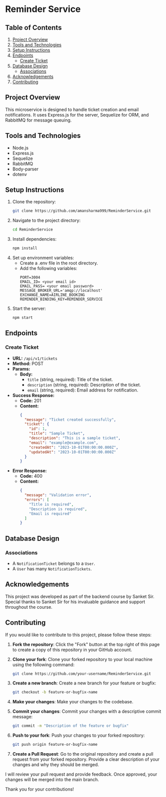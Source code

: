 # Reminder Service

## Table of Contents
1. [Project Overview](#project-overview)
2. [Tools and Technologies](#tools-and-technologies)
3. [Setup Instructions](#setup-instructions)
4. [Endpoints](#endpoints)
    - [Create Ticket](#create-ticket)
5. [Database Design](#database-design)
    - [Associations](#associations)
6. [Acknowledgements](#acknowledgements)
7. [Contributing](#contributing)

## Project Overview
This microservice is designed to handle ticket creation and email notifications. It uses Express.js for the server, Sequelize for ORM, and RabbitMQ for message queuing.

## Tools and Technologies
- Node.js
- Express.js
- Sequelize
- RabbitMQ
- Body-parser
- dotenv

## Setup Instructions
1. Clone the repository:
    ```sh
    git clone https://github.com/amansharma999/ReminderService.git
    ```
2. Navigate to the project directory:
    ```sh
    cd ReminderService
    ```
3. Install dependencies:
    ```sh
    npm install
    ```
4. Set up environment variables:
    - Create a .env file in the root directory.
    - Add the following variables:
        ```
        PORT=3004
        EMAIL_ID= <your email id>
        EMAIL_PASS= <your email password> 
        MESSAGE_BROKER_URL='amqp://localhost'
        EXCHANGE_NAME=AIRLINE_BOOKING
        REMINDER_BINDING_KEY=REMINDER_SERVICE
        ```
5. Start the server:
    ```sh
    npm start
    ```

## Endpoints
### Create Ticket
- **URL:** `/api/v1/tickets`
- **Method:** POST
- **Params:**
  - **Body:**
    - `title` (string, required): Title of the ticket.
    - `description` (string, required): Description of the ticket.
    - `email` (string, required): Email address for notification.
- **Success Response:**
  - **Code:** 201
  - **Content:**
    ```json
    {
      "message": "Ticket created successfully",
      "ticket": {
        "id": 1,
        "title": "Sample Ticket",
        "description": "This is a sample ticket",
        "email": "example@example.com",
        "createdAt": "2023-10-01T00:00:00.000Z",
        "updatedAt": "2023-10-01T00:00:00.000Z"
      }
    }
    ```
- **Error Response:**
  - **Code:** 400
  - **Content:**
    ```json
    {
      "message": "Validation error",
      "errors": [
        "Title is required",
        "Description is required",
        "Email is required"
      ]
    }
    ```

## Database Design
### Associations
- A `NotificationTicket` belongs to a `User`.
- A `User` has many `NotificationTickets`.

## Acknowledgements

This project was developed as part of the backend course by Sanket Sir. Special thanks to Sanket Sir for his invaluable guidance and support throughout the course.

## Contributing

If you would like to contribute to this project, please follow these steps:

1. **Fork the repository**: Click the "Fork" button at the top right of this page to create a copy of this repository in your GitHub account.

2. **Clone your fork**: Clone your forked repository to your local machine using the following command:

   ```sh
   git clone https://github.com/your-username/ReminderService.git
   ```

3. **Create a new branch**: Create a new branch for your feature or bugfix:

   ```sh
   git checkout -b feature-or-bugfix-name

   ```

4. **Make your changes**: Make your changes to the codebase.

5. **Commit your changes**: Commit your changes with a descriptive commit message:

   ```sh
   git commit -m "Description of the feature or bugfix"
   ```

6. **Push to your fork**: Push your changes to your forked repository:

   ```sh
   git push origin feature-or-bugfix-name
   ```

7. **Create a Pull Request**: Go to the original repository and create a pull request from your forked repository. Provide a clear description of your changes and why they should be merged.

I will review your pull request and provide feedback. Once approved, your changes will be merged into the main branch.

Thank you for your contributions!